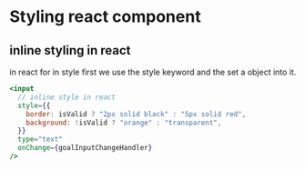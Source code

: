 # Styling react component

## inline styling in react

in react for in style first we use the style keyword and the set a object into it.

```jsx
<input
  // inline style in react
  style={{
    border: isValid ? "2px solid black" : "5px solid red",
    background: !isValid ? "orange" : "transparent",
  }}
  type="text"
  onChange={goalInputChangeHandler}
/>
```

